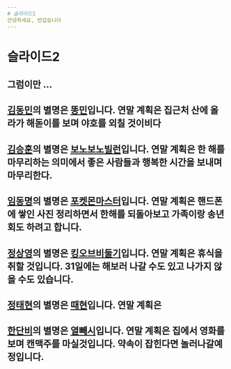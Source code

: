 ```yaml
---
# 슬라이드1
안녕하세요, 반갑습니다
---
```

# 슬라이드2
그럼이만 ...
---
[김동민](#0000ff)의 별명은 [똥민](#0000ff)입니다. 연말 계획은 집근처 산에 올라가 해돋이를 보며 야호를 외칠 것이비다
---
[김승훈](#0000ff)의 별명은 [보노보노빌런](#0000ff)입니다. 연말 계획은 한 해를 마무리하는 의미에서 좋은 사람들과 행복한 시간을 보내며 마무리한다.
---
[임동명](green)의 별명은 [포켓몬마스터](#0000ff)입니다. 연말 계획은 핸드폰에 쌓인 사진 정리하면서 한해를 되돌아보고 가족이랑 송년회도 하려고 합니다.
---
[정상영](green)의 별명은 [킹오브비둘기](#0000ff)입니다. 연말 계획은 휴식을 취할 것입니다. 31일에는 해보러 나갈 수도 있고 나가지 않을 수도 있습니다.
---
[정태현](green)의 별명은 [때현](#0000ff)입니다. 연말 계획은
---
[한단비](green)의 별명은 [열빼시](#0000ff)입니다. 연말 계획은 집에서 영화를 보며 캔맥주를 마실것입니다. 약속이 잡힌다면 놀러나갈예정입니다.
---

